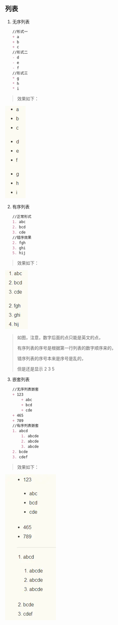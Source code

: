 ## 列表

1. 无序列表

   ```markdown
   //形式一
   + a
   + b
   + c
   //形式二
   - d
   - e
   - f
   //形式三
   * g
   * h
   * i
   ```

   

> 效果如下：

<img src="img/13623636-eb8a09fef3e9241c.webp" title="无序列表"/>

   

2. 有序列表

   ```markdown
   //正常形式
   1. abc
   2. bcd
   3. cde
   //错序效果
   2. fgh
   3. ghi
   5. hij
   ```

> 效果如下：

<img src="img/13623636-9692dc2a7c7a8ecd.webp" title="无序列表"/>

> 如图，注意，数字后面的点只能是英文的点，
>
> 有序列表的序号是根据第一行列表的数字顺序来的，
>
> 错序列表的序号本来是序号是乱的，
>
> 但是还是显示 2 3 5



3. 嵌套列表

   ```markdown
   //无序列表嵌套
   + 123
       + abc
       + bcd
       + cde
   + 465
   + 789
   //有序列表嵌套
   1. abcd
       1. abcde
       2. abcde
       3. abcde
   2. bcde
   3. cdef
   ```

> 效果如下：

<img src="img/13623636-ea18c221bda4801d.webp" title="嵌套列表"/>